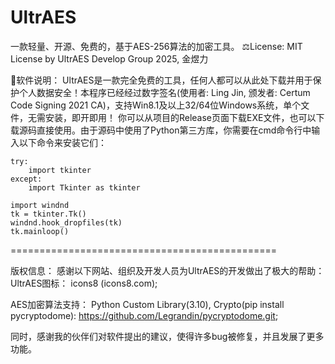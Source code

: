 # UltrAES
一款轻量、开源、免费的，基于AES-256算法的加密工具。
⚖License: MIT License
by UltrAES Develop Group 2025, 金煜力

🚀软件说明：
UltrAES是一款完全免费的工具，任何人都可以从此处下载并用于保护个人数据安全！本程序已经经过数字签名(使用者: Ling Jin, 颁发者: Certum Code Signing 2021 CA)，支持Win8.1及以上32/64位Windows系统，单个文件，无需安装，即开即用！
你可以从项目的Release页面下载EXE文件，也可以下载源码直接使用。由于源码中使用了Python第三方库，你需要在cmd命令行中输入以下命令来安装它们：
<br>

```
try:
    import tkinter
except:
    import Tkinter as tkinter

import windnd
tk = tkinter.Tk()
windnd.hook_dropfiles(tk)
tk.mainloop()
```
==============================================<br>

版权信息：
感谢以下网站、组织及开发人员为UltrAES的开发做出了极大的帮助：
UltrAES图标：
icons8 (icons8.com); 

AES加密算法支持：
Python Custom Library(3.10), Crypto(pip install pycryptodome): https://github.com/Legrandin/pycryptodome.git;

同时，感谢我的伙伴们对软件提出的建议，使得许多bug被修复，并且发展了更多功能。
